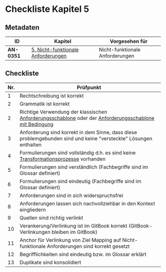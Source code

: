# Checkliste Kapitel 5

## Metadaten
| ID | Kapitel | Vorgesehen für |
|---|---|---|
| <a name="AN-0351">**AN-0351**</a> | [5. Nicht-funktionale Anforderungen](../../05.-nicht-funktionale-anforderungen.md) | Nicht-funktionale Anforderungen |

## Checkliste
| Nr\. | Prüfpunkt |
|---|---|
|  1 | Rechtschreibung ist korrekt |
|  2 | Grammatik ist korrekt|
|  2 | Richtige Verwendung der klassischen [Anforderungsschablone](../../img/Anforderungsschablone.png) oder der [Anforderungsschablone mit Bedingung](../../img/Anforderungsschablone%20mit%20Bedingung.png) |
|  3 | Anforderung sind korrekt in dem Sinne, dass diese problemgebunden sind und keine "versteckte" Lösungen enthalten |
|  4 | Formulierungen sind vollständig d.h. es sind keine [Transformationsprozesse](../../img/Transformationsprozesse.png) vorhanden |
|  5 | Formulierungen sind verständlich (Fachbegriffe sind im Glossar definiert)|
|  6 | Formulierungen sind eindeutig (Fachbegriffe sind im Glossar definiert)|
|  7 | Anforderungen sind in sich widerspruchsfrei |
|  8 | Anforderungen lassen sich nachvollziehbar in den Kontext eingliedern |
|  9 | Quellen sind richtig verlinkt |
| 10 | Verankerung/Verlinkung ist im GitBook korrekt (GitBook-Verlinkungen bleiben im GitBook) |
| 11 | Anchor für Verlinkung von Ziel Mapping auf Nicht-funktionale Anforderungen sind korrekt gesetzt |
| 12 | Begrifflichkeiten sind eindeutig bzw. im Glossar erklärt |
| 13 | Duplikate sind konsolidiert |



